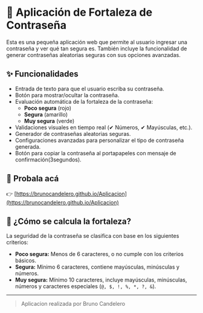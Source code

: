 # 🔐 Aplicación de Fortaleza de Contraseña

Esta es una pequeña aplicación web que permite al usuario ingresar una contraseña y ver qué tan segura es. También incluye la funcionalidad de generar contraseñas aleatorias seguras con sus opciones avanzadas.

## ✨ Funcionalidades

- Entrada de texto para que el usuario escriba su contraseña.
- Botón para mostrar/ocultar la contraseña.
- Evaluación automática de la fortaleza de la contraseña:
  - **Poco segura** (rojo)
  - **Segura** (amarillo)
  - **Muy segura** (verde)
- Validaciones visuales en tiempo real (✔ Números, ✔ Mayúsculas, etc.).
- Generador de contraseñas aleatorias seguras.
- Configuraciones avanzadas para personalizar el tipo de contraseña generada.
- Botón para copiar la contraseña al portapapeles con mensaje de confirmación(3segundos).

## 🚀 Probala acá

👉 [https://brunocandelero.github.io/Aplicacion](https://brunocandelero.github.io/Aplicacion)

## 🧠 ¿Cómo se calcula la fortaleza?

La seguridad de la contraseña se clasifica con base en los siguientes criterios:

- **Poco segura:** Menos de 6 caracteres, o no cumple con los criterios básicos.
- **Segura:** Mínimo 6 caracteres, contiene mayúsculas, minúsculas y números.
- **Muy segura:** Mínimo 10 caracteres, incluye mayúsculas, minúsculas, números y caracteres especiales (`@, $, !, %, *, ?, &`).

---

> Aplicacion realizada por Bruno Candelero 
